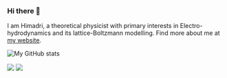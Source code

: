 ### Hi there 👋

<!--
**hsbasu/hsbasu** is a ✨ _special_ ✨ repository because its `README.md` (this file) appears on your GitHub profile.

Here are some ideas to get you started:

- 🔭 I’m currently working on ...
- 🌱 I’m currently learning ...
- 👯 I’m looking to collaborate on ...
- 🤔 I’m looking for help with ...
- 💬 Ask me about ...
- 📫 How to reach me: ...
- 😄 Pronouns: ...
- ⚡ Fun fact: ...
-->

I am Himadri, a theoretical physicist with primary interests in Electro-hydrodynamics and its lattice-Boltzmann modelling. Find more about me at [my website][1].

![My GitHub stats][2]

<img align="center" src="https://github-readme-stats.vercel.app/api?username=hsbasu&custom_title=my%20contributions%20:&show_icons=true&title_color=bbbbbb&text_color=dddddd&icon_color=990000&bg_color=111111" />

<img align="center" src="https://github-readme-stats.vercel.app/api/top-langs/?username=hsbasu&langs_count=8&title_color=bbbbbb&text_color=dddddd&icon_color=990000&layout=compact&bg_color=111111" />

[1]: https://hsbasu.github.io
[2]: https://github-readme-stats.vercel.app/api?username=hsbasu&show_icons=true&hide=contribs,prs&cache_seconds=86400&theme=tokyonight
